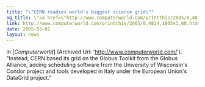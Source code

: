 ```yaml
---
title: "\"CERN readies world's biggest science grid\""
og_title: \"<a href=\"http://www.computerworld.com/printthis/2005/0,4814,100543,00.html\">CERN readies world's biggest science grid</a>\"
link: http://www.computerworld.com/printthis/2005/0,4814,100543,00.html
date: 2005-03-01
layout: news
---
```


in [<em>Computerworld</em>] (Archived Url: 'http://www.computerworld.com/'). "Instead, CERN based its grid on the Globus Toolkit from the Globus Alliance, adding scheduling software from the University of Wisconsin's Condor project and tools developed in Italy under the European Union's DataGrid project."
